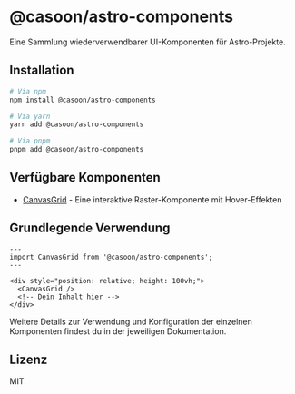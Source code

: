 # @casoon/astro-components

Eine Sammlung wiederverwendbarer UI-Komponenten für Astro-Projekte.

## Installation

```bash
# Via npm
npm install @casoon/astro-components

# Via yarn
yarn add @casoon/astro-components

# Via pnpm
pnpm add @casoon/astro-components
```

## Verfügbare Komponenten

- [CanvasGrid](docs/CanvasGrid.md) - Eine interaktive Raster-Komponente mit Hover-Effekten

## Grundlegende Verwendung

```astro
---
import CanvasGrid from '@casoon/astro-components';
---

<div style="position: relative; height: 100vh;">
  <CanvasGrid />
  <!-- Dein Inhalt hier -->
</div>
```

Weitere Details zur Verwendung und Konfiguration der einzelnen Komponenten findest du in der jeweiligen Dokumentation.

## Lizenz

MIT 